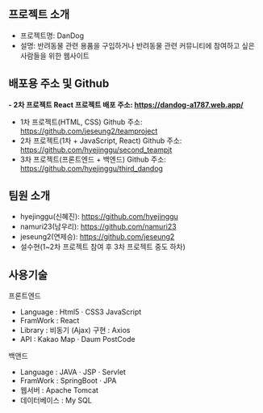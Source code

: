 ## 프로젝트 소개
- 프로젝트명: DanDog
- 설명: 반려동물 관련 용품을 구입하거나 반려동물 관련 커뮤니티에 참여하고 싶은 사람들을 위한 웹사이트

    
## 배포용 주소 및 Github
**- 2차 프로젝트 React 프로젝트 배포 주소: https://dandog-a1787.web.app/**

- 1차 프로젝트(HTML, CSS) Github 주소: https://github.com/jeseung2/teamproject
- 2차 프로젝트(1차 + JavaScript, React) Github 주소: https://github.com/hyejinggu/second_teampjt
- 3차 프로젝트(프론트엔드 + 백엔드) Github 주소: https://github.com/hyejinggu/third_dandog
    

## 팀원 소개
- hyejinggu(신혜진): https://github.com/hyejinggu
- namuri23(남우리): https://github.com/namuri23
- jeseung2(연제승): https://github.com/jeseung2
- 설수현(1~2차 프로젝트 참여 후 3차 프로젝트 중도 하차)
    

## 사용기술
프론트엔드
- Language : Html5 · CSS3 JavaScript
- FramWork : React
- Library : 비동기 (Ajax) 구현 : Axios
- API : Kakao Map · Daum PostCode

백앤드
- Language : JAVA · JSP · Servlet
- FramWork : SpringBoot · JPA
- 웹서버 : Apache Tomcat
- 데이터베이스 : My SQL

